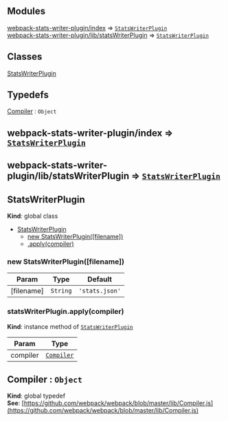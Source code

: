 ## Modules

<dl>
<dt><a href="#module_webpack-stats-writer-plugin/index">webpack-stats-writer-plugin/index</a> ⇒ <code><a href="#StatsWriterPlugin">StatsWriterPlugin</a></code></dt>
<dd></dd>
<dt><a href="#module_webpack-stats-writer-plugin/lib/statsWriterPlugin">webpack-stats-writer-plugin/lib/statsWriterPlugin</a> ⇒ <code><a href="#StatsWriterPlugin">StatsWriterPlugin</a></code></dt>
<dd></dd>
</dl>

## Classes

<dl>
<dt><a href="#StatsWriterPlugin">StatsWriterPlugin</a></dt>
<dd></dd>
</dl>

## Typedefs

<dl>
<dt><a href="#Compiler">Compiler</a> : <code>Object</code></dt>
<dd></dd>
</dl>

<a name="module_webpack-stats-writer-plugin/index"></a>
## webpack-stats-writer-plugin/index ⇒ <code>[StatsWriterPlugin](#StatsWriterPlugin)</code>
<a name="module_webpack-stats-writer-plugin/lib/statsWriterPlugin"></a>
## webpack-stats-writer-plugin/lib/statsWriterPlugin ⇒ <code>[StatsWriterPlugin](#StatsWriterPlugin)</code>
<a name="StatsWriterPlugin"></a>
## StatsWriterPlugin
**Kind**: global class  

* [StatsWriterPlugin](#StatsWriterPlugin)
    * [new StatsWriterPlugin([filename])](#new_StatsWriterPlugin_new)
    * [.apply(compiler)](#StatsWriterPlugin+apply)

<a name="new_StatsWriterPlugin_new"></a>
### new StatsWriterPlugin([filename])

| Param | Type | Default |
| --- | --- | --- |
| [filename] | <code>String</code> | <code>&#x27;stats.json&#x27;</code> | 

<a name="StatsWriterPlugin+apply"></a>
### statsWriterPlugin.apply(compiler)
**Kind**: instance method of <code>[StatsWriterPlugin](#StatsWriterPlugin)</code>  

| Param | Type |
| --- | --- |
| compiler | <code>[Compiler](#Compiler)</code> | 

<a name="Compiler"></a>
## Compiler : <code>Object</code>
**Kind**: global typedef  
**See**: [https://github.com/webpack/webpack/blob/master/lib/Compiler.js](https://github.com/webpack/webpack/blob/master/lib/Compiler.js)  
